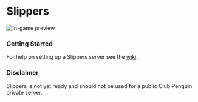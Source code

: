 # Slippers
![In-game preview](https://i.imgur.com/FqjM7Gf.png)
### Getting Started
For help on setting up a Slippers server see the [wiki](https://github.com/wizguin/slippers/wiki).
### Disclaimer
Slippers is not yet ready and should not be used for a public Club Penguin private server.
